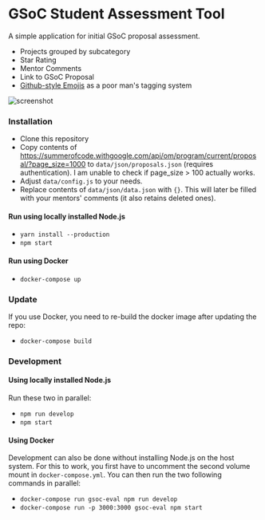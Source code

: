# GSoC Student Assessment Tool

A simple application for initial GSoC proposal assessment.

- Projects grouped by subcategory
- Star Rating
- Mentor Comments
- Link to GSoC Proposal
- [Github-style Emojis](http://emoji-cheat-sheet.com/) as a poor man's tagging system


![screenshot](https://maximilianhils.com/upload/2016-03/2016-03-28_04-09-27.png)

### Installation

- Clone this repository
- Copy contents of https://summerofcode.withgoogle.com/api/om/program/current/proposal/?page_size=1000 to `data/json/proposals.json` (requires authentication). I am unable to check if page_size > 100 actually works.
- Adjust `data/config.js` to your needs.
- Replace contents of `data/json/data.json` with `{}`. This will later be filled with your mentors' comments (it also retains deleted ones).

#### Run using locally installed Node.js

- `yarn install --production`
- `npm start`

#### Run using Docker

- `docker-compose up`

### Update

If you use Docker, you need to re-build the docker image after updating the repo:

- `docker-compose build`

### Development

#### Using locally installed Node.js

Run these two in parallel:

- `npm run develop`
- `npm start`

#### Using Docker

Development can also be done without installing Node.js on the host system.
For this to work, you first have to uncomment the second volume mount in `docker-compose.yml`.
You can then run the two following commands in parallel:

- `docker-compose run gsoc-eval npm run develop`
- `docker-compose run -p 3000:3000 gsoc-eval npm start`